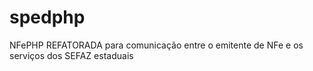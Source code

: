 spedphp
=======

NFePHP REFATORADA para comunicação entre o emitente de NFe e os serviços dos SEFAZ estaduais
